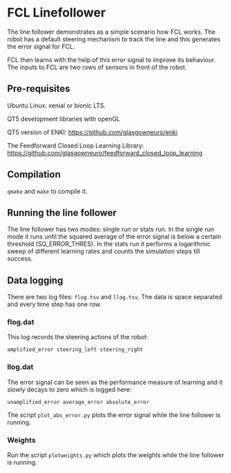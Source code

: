 # FCL Linefollower

The line follower demonstrates as a simple scenario how
FCL works. The robot has a default steering mechanism
to track the line and this generates the error signal for FCL.

FCL then learns with the help of this error signal to
improve its behaviour. The inputs to FCL are two rows
of sensors in front of the robot.

## Pre-requisites

Ubuntu Linux: xenial or bionic LTS.

QT5 development libraries with openGL

QT5 version of ENKI:
https://github.com/glasgowneuro/enki

The Feedforward Closed Loop Learning Library:
https://github.com/glasgowneuro/feedforward_closed_loop_learning

## Compilation

`qmake` and `make` to compile it.

## Running the line follower

The line follower has two modes: single run or stats run.
In the single run mode it runs until the squared average of the
error signal is below a certain threshold (SQ_ERROR_THRES).
In the stats run it performs a logarithmic sweep of different
learning rates and counts the simulation steps till success.

## Data logging

There are two log files: `flog.tsv` and `llog.tsv`. The
data is space separated and every time step has one row.

### flog.dat

This log records the steering actions of the robot:

`amplified_error steering_left steering_right`

### llog.dat

The error signal can be seen as the performance measure
of learning and it slowly decays to zero which is logged here:

`unamplified_error average_error absolute_error`

The script `plot_abs_error.py` plots the error signal while
the line follower is running.

### Weights

Run the script `plotweights.py` which plots the weights while
the line follower is running.

